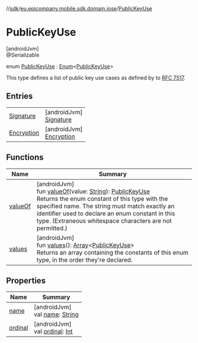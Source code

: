 //[sdk](../../../index.md)/[eu.epicompany.mobile.sdk.domain.jose](../index.md)/[PublicKeyUse](index.md)

# PublicKeyUse

[androidJvm]\
@Serializable

enum [PublicKeyUse](index.md) : [Enum](https://kotlinlang.org/api/latest/jvm/stdlib/kotlin/-enum/index.html)&lt;[PublicKeyUse](index.md)&gt; 

This type defines a list of public key use cases as defined by to [RFC 7517](https://www.rfc-editor.org/rfc/rfc7517).

## Entries

| | |
|---|---|
| [Signature](-signature/index.md) | [androidJvm]<br>[Signature](-signature/index.md) |
| [Encryption](-encryption/index.md) | [androidJvm]<br>[Encryption](-encryption/index.md) |

## Functions

| Name | Summary |
|---|---|
| [valueOf](value-of.md) | [androidJvm]<br>fun [valueOf](value-of.md)(value: [String](https://kotlinlang.org/api/latest/jvm/stdlib/kotlin/-string/index.html)): [PublicKeyUse](index.md)<br>Returns the enum constant of this type with the specified name. The string must match exactly an identifier used to declare an enum constant in this type. (Extraneous whitespace characters are not permitted.) |
| [values](values.md) | [androidJvm]<br>fun [values](values.md)(): [Array](https://kotlinlang.org/api/latest/jvm/stdlib/kotlin/-array/index.html)&lt;[PublicKeyUse](index.md)&gt;<br>Returns an array containing the constants of this enum type, in the order they're declared. |

## Properties

| Name | Summary |
|---|---|
| [name](../../eu.epicompany.mobile.sdk.network.model.wallet/-payment-means-type-resource/-account/index.md#-372974862%2FProperties%2F462465411) | [androidJvm]<br>val [name](../../eu.epicompany.mobile.sdk.network.model.wallet/-payment-means-type-resource/-account/index.md#-372974862%2FProperties%2F462465411): [String](https://kotlinlang.org/api/latest/jvm/stdlib/kotlin/-string/index.html) |
| [ordinal](../../eu.epicompany.mobile.sdk.network.model.wallet/-payment-means-type-resource/-account/index.md#-739389684%2FProperties%2F462465411) | [androidJvm]<br>val [ordinal](../../eu.epicompany.mobile.sdk.network.model.wallet/-payment-means-type-resource/-account/index.md#-739389684%2FProperties%2F462465411): [Int](https://kotlinlang.org/api/latest/jvm/stdlib/kotlin/-int/index.html) |
